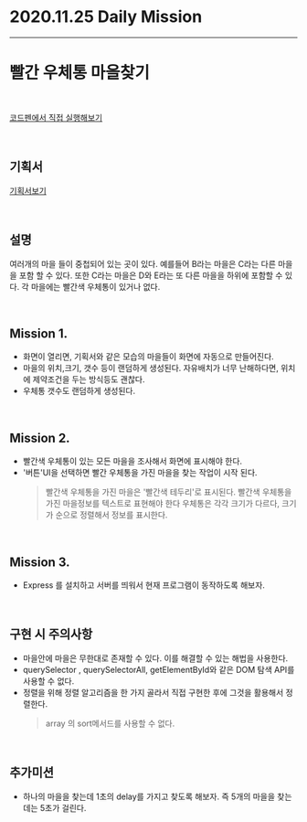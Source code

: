 # 2020.11.25 Daily Mission

---

# 빨간 우체통 마을찾기

<br>

<a href="https://codepen.io/letsBeCodeGenius/pen/VwKZrjJ" target="_blank">코드펜에서 직접 실행해보기</a>

<br>

## 기획서

<a href="https://docs.google.com/presentation/d/1pU6iSSaOK1MgH-wiYuz-249D-aRzIxwN/edit#slide=id.p1" target="_blank">기획서보기</a>

<br>

## 설명

여러개의 마을 들이 중첩되어 있는 곳이 있다.
예를들어 B라는 마을은 C라는 다른 마을을 포함 할 수 있다.
또한 C라는 마을은 D와 E라는 또 다른 마을을 하위에 포함할 수 있다.
각 마을에는 빨간색 우체통이 있거나 없다.

<br>

## Mission 1.

- 화면이 열리면, 기획서와 같은 모습의 마을들이 화면에 자동으로 만들어진다.
- 마을의 위치,크기, 갯수 등이 랜덤하게 생성된다. 자유배치가 너무 난해하다면, 위치에 제약조건을 두는 방식등도 괜찮다.
- 우체통 갯수도 랜덤하게 생성된다.

<br>

## Mission 2.

- 빨간색 우체통이 있는 모든 마을을 조사해서 화면에 표시해야 한다.
- '버튼'UI을 선택하면 빨간 우체통을 가진 마을을 찾는 작업이 시작 된다.
  > 빨간색 우체통을 가진 마을은 '빨간색 테두리'로 표시된다.
  > 빨간색 우체통을 가진 마을정보를 텍스트로 표현해야 한다
  > 우체통은 각각 크기가 다르다, 크기가 순으로 정렬해서 정보를 표시한다.

<br>

## Mission 3.

- Express 를 설치하고 서버를 띄워서 현재 프로그램이 동작하도록 해보자.

<br>

## 구현 시 주의사항

- 마을안에 마을은 무한대로 존재할 수 있다. 이를 해결할 수 있는 해법을 사용한다.
- querySelector , querySelectorAll, getElementById와 같은 DOM 탐색 API를 사용할 수 없다.
- 정렬을 위해 정렬 알고리즘을 한 가지 골라서 직접 구현한 후에 그것을 활용해서 정렬한다.
  > array 의 sort메서드를 사용할 수 없다.

<br>

## 추가미션

- 하나의 마을을 찾는데 1초의 delay를 가지고 찾도록 해보자. 즉 5개의 마을을 찾는데는 5초가 걸린다.
